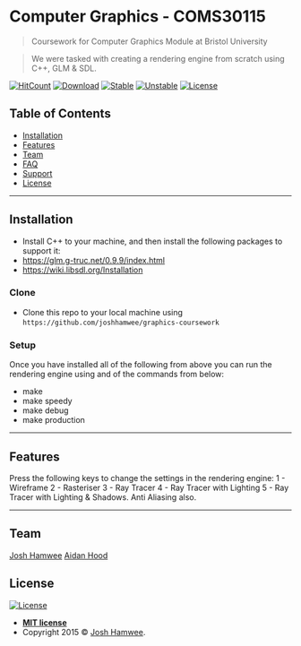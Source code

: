 # Computer Graphics - COMS30115

> Coursework for Computer Graphics Module at Bristol University

> We were tasked with creating a rendering engine from scratch using C++, GLM & SDL.

[![HitCount](http://hits.dwyl.com/{joshhamwee}/{computer-graphics}.svg)](http://hits.dwyl.com/{joshhamwee}/{computer-graphics})
[![Download](https://poser.pugx.org/joshhamwee/xtra/d/total.svg)](https://poser.pugx.org/joshhamwee/xtra/d/total.svg)
[![Stable](https://poser.pugx.org/joshhamwee/xtra/v/stable.svg)](https://poser.pugx.org/joshhamwee/xtra/v/stable.svg)
[![Unstable](https://poser.pugx.org/joshhamwee/xtra/v/unstable.svg)](https://poser.pugx.org/joshhamwee/xtra/v/unstable.svg)
[![License](https://poser.pugx.org/joshhamwee/xtra/license.svg)](https://poser.pugx.org/joshhamwee/xtra/license.svg)

## Table of Contents

- [Installation](#installation)
- [Features](#features)
- [Team](#team)
- [FAQ](#faq)
- [Support](#support)
- [License](#license)

---

## Installation

- Install C++ to your machine, and then install the following packages to support it:
- https://glm.g-truc.net/0.9.9/index.html
- https://wiki.libsdl.org/Installation

### Clone

- Clone this repo to your local machine using `https://github.com/joshhamwee/graphics-coursework`

### Setup

Once you have installed all of the following from above you can run the rendering engine using and of the commands from below:

- make
- make speedy
- make debug
- make production

---

## Features

Press the following keys to change the settings in the rendering engine:
1 - Wireframe
2 - Rasteriser
3 - Ray Tracer
4 - Ray Tracer with Lighting
5 - Ray Tracer with Lighting & Shadows. Anti Aliasing also.

---

## Team

<a href="http://joshhamwee.io">Josh Hamwee</a>
<a href="http://joshhamwee.io">Aidan Hood</a>

## License

[![License](http://img.shields.io/:license-mit-blue.svg?style=flat-square)](http://badges.mit-license.org)

- **[MIT license](http://opensource.org/licenses/mit-license.php)**
- Copyright 2015 © <a href="http://joshhamwee.io">Josh Hamwee</a>.
